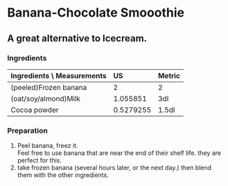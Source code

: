 # Banana-Chocolate Smooothie

## A great alternative to Icecream. 

### Ingredients

|Ingredients \ Measurements | US | Metric |
|:--- |:--- |:----| 
| (peeled)Frozen banana	| 2 | 2 | 
| (oat/soy/almond)Milk | 1.055851 | 3dl |
| Cocoa powder | 0.5279255 | 1.5dl | 

### Preparation

1. Peel banana, freez it.  
Feel free to use banana that are near the end of their shelf life. they are perfect for this. 
2. take frozen banana (several hours later, or the next day.) then blend them with the other ingredients. 
